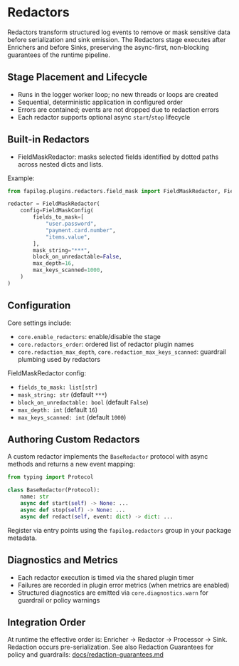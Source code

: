 # Redactors

Redactors transform structured log events to remove or mask sensitive data before serialization and sink emission. The Redactors stage executes after Enrichers and before Sinks, preserving the async-first, non-blocking guarantees of the runtime pipeline.

## Stage Placement and Lifecycle

- Runs in the logger worker loop; no new threads or loops are created
- Sequential, deterministic application in configured order
- Errors are contained; events are not dropped due to redaction errors
- Each redactor supports optional async `start`/`stop` lifecycle

## Built-in Redactors

- FieldMaskRedactor: masks selected fields identified by dotted paths across nested dicts and lists.

Example:

```python
from fapilog.plugins.redactors.field_mask import FieldMaskRedactor, FieldMaskConfig

redactor = FieldMaskRedactor(
    config=FieldMaskConfig(
        fields_to_mask=[
            "user.password",
            "payment.card.number",
            "items.value",
        ],
        mask_string="***",
        block_on_unredactable=False,
        max_depth=16,
        max_keys_scanned=1000,
    )
)
```

## Configuration

Core settings include:

- `core.enable_redactors`: enable/disable the stage
- `core.redactors_order`: ordered list of redactor plugin names
- `core.redaction_max_depth`, `core.redaction_max_keys_scanned`: guardrail plumbing used by redactors

FieldMaskRedactor config:

- `fields_to_mask: list[str]`
- `mask_string: str` (default `***`)
- `block_on_unredactable: bool` (default `False`)
- `max_depth: int` (default `16`)
- `max_keys_scanned: int` (default `1000`)

## Authoring Custom Redactors

A custom redactor implements the `BaseRedactor` protocol with async methods and returns a new event mapping:

```python
from typing import Protocol

class BaseRedactor(Protocol):
    name: str
    async def start(self) -> None: ...
    async def stop(self) -> None: ...
    async def redact(self, event: dict) -> dict: ...
```

Register via entry points using the `fapilog.redactors` group in your package metadata.

## Diagnostics and Metrics

- Each redactor execution is timed via the shared plugin timer
- Failures are recorded in plugin error metrics (when metrics are enabled)
- Structured diagnostics are emitted via `core.diagnostics.warn` for guardrail or policy warnings

## Integration Order

At runtime the effective order is: Enricher → Redactor → Processor → Sink.
Redaction occurs pre-serialization. See also Redaction Guarantees for policy and guardrails: [docs/redaction-guarantees.md](../redaction-guarantees.md)
